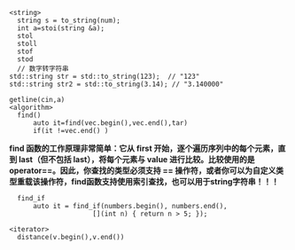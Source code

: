 ```
<string>
  string s = to_string(num);
  int a=stoi(string &a);
  stol
  stoll
  stof
  stod
  // 数字转字符串
std::string str = std::to_string(123);  // "123"
std::string str2 = std::to_string(3.14); // "3.140000"

getline(cin,a)
<algorithm>
  find()
      auto it=find(vec.begin(),vec.end(),tar)
      if(it !=vec.end() )
```
**find 函数的工作原理非常简单：它从 first 开始，逐个遍历序列中的每个元素，直到 last（但不包括 last），将每个元素与 value 进行比较。比较使用的是 operator==。因此，你查找的类型必须支持 == 操作符，或者你可以为自定义类型重载该操作符，find函数支持使用索引查找，也可以用于string字符串！！！**  
```
  find_if
      auto it = find_if(numbers.begin(), numbers.end(), 
                     [](int n) { return n > 5; });

<iterator>
  distance(v.begin(),v.end())
```
